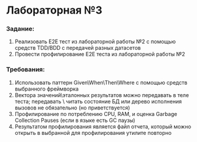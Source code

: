 # Лабораторная №3

### Задание:
1. Реализовать E2E тест из лабораторной работы №2 с помощью средств TDD/BDD с передачей разных
датасетов
2. Провести профилирование E2E теста из лабораторной работы №2
### Требования:
1. Использовать паттерн Given\When\Then\Where с помощью средств выбранного фреймворка
2. Вектора значений\эталонных результатов можно передавать в теле теста; передавать \ читать состояние
БД или дерево исполнения вызовов не обязательно (но приветствуется)
3. Профилирование по потреблению CPU, RAM, и оценка Garbage Collection Pauses (если в языке есть GC
паузы)
4. Результатом профилирования является файл отчета, который можно открыть в выбранной для
профилирования утилите повторно